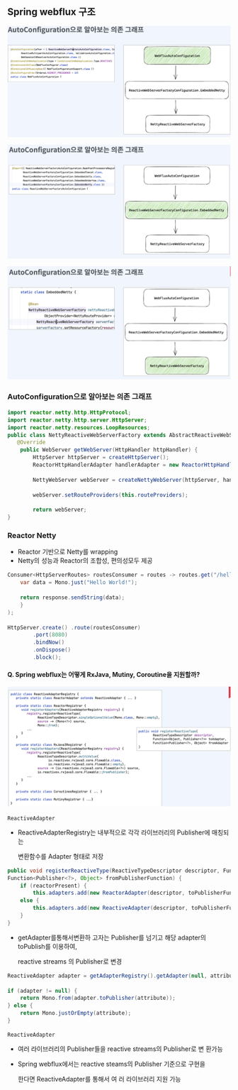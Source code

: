 ## Spring webflux 구조

![image](../image/chap02/springwebflux구조1.png)

![image](../image/chap02/springwebflux구조2.png)

![image](../image/chap02/springwebflux구조3.png)


### AutoConfiguration으로 알아보는 의존 그래프

```java
import reactor.netty.http.HttpProtocol;
import reactor.netty.http.server.HttpServer;
import reactor.netty.resources.LoopResources;
public class NettyReactiveWebServerFactory extends AbstractReactiveWebServerFactory {
   @Override
    public WebServer getWebServer(HttpHandler httpHandler) {
        HttpServer httpServer = createHttpServer();
        ReactorHttpHandlerAdapter handlerAdapter = new ReactorHttpHandlerAdapter(httpHandler); 
        
        NettyWebServer webServer = createNettyWebServer(httpServer, handlerAdapter, this.lifecycleTimeout,getShutdown()); 
        
        webServer.setRouteProviders(this.routeProviders); 
        
        return webServer;
}
```

### Reactor Netty
- Reactor 기반으로 Netty를 wrapping
- Netty의 성능과 Reactor의 조합성, 편의성모두 제공

```java
Consumer<HttpServerRoutes> routesConsumer = routes -> routes.get("/hello", (request, response) -> {
    var data = Mono.just("Hello World!");

    return response.sendString(data); 
    }
);

HttpServer.create() .route(routesConsumer)
        .port(8080)
        .bindNow()
        .onDispose()
        .block();
```

#### Q. Spring webflux는 어떻게 RxJava, Mutiny, Coroutine을 지원할까?

![image](../image/chap02/ReactiveAdapterRegistry.png)

`ReactiveAdapter`
- ReactiveAdapterRegistry는 내부적으로 각각 라이브러리의 Publisher에 매칭되는

    변환함수를 Adapter 형태로 저장

```java
public void registerReactiveType(ReactiveTypeDescriptor descriptor, Function<Object, Publisher<?>> toPublisherFunction, 
Function<Publisher<?>, Object> fromPublisherFunction) {
    if (reactorPresent) {
        this.adapters.add(new ReactorAdapter(descriptor, toPublisherFunction, fromPublisherFunction)); }
    else {
        this.adapters.add(new ReactiveAdapter(descriptor, toPublisherFunction, fromPublisherFunction));
    }
}
```

- getAdapter를통해서변환하 고자는 Publisher를 넘기고 해당 adapter의 toPublish를 이용하여, 

    reactive streams 의 Publisher로 변경

```java
ReactiveAdapter adapter = getAdapterRegistry().getAdapter(null, attribute); 

if (adapter != null) {
    return Mono.from(adapter.toPublisher(attribute)); 
} else {
    return Mono.justOrEmpty(attribute); 
}
```

`ReactiveAdapter`

- 여러 라이브러리의 Publisher들을 reactive streams의 Publisher로 변 환가능
- Spring webflux에서는 reactive steams의 Publisher 기준으로 구현을 

    한다면 ReactiveAdapter를 통해서 여 러 라이브러리 지원 가능